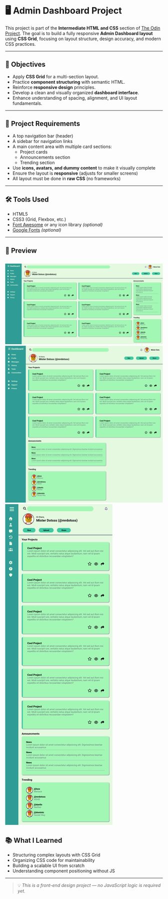 # 🖥️ Admin Dashboard Project

This project is part of the **Intermediate HTML and CSS** section of [The Odin Project](https://www.theodinproject.com). The goal is to build a fully responsive **Admin Dashboard layout** using **CSS Grid**, focusing on layout structure, design accuracy, and modern CSS practices.

---

## 📌 Objectives

- Apply **CSS Grid** for a multi-section layout.
- Practice **component structuring** with semantic HTML.
- Reinforce **responsive design** principles.
- Develop a clean and visually organized **dashboard interface**.
- Enhance understanding of spacing, alignment, and UI layout fundamentals.

---

## 🧩 Project Requirements

- A top navigation bar (header)
- A sidebar for navigation links
- A main content area with multiple card sections:
  - Project cards
  - Announcements section
  - Trending section
- Use **icons, avatars, and dummy content** to make it visually complete
- Ensure the layout is **responsive** (adjusts for smaller screens)
- All layout must be done in **raw CSS** (no frameworks)

---

## 🛠️ Tools Used

- HTML5
- CSS3 (Grid, Flexbox, etc.)
- [Font Awesome](https://fontawesome.com/) or any icon library *(optional)*
- [Google Fonts](https://fonts.google.com/) *(optional)*

---

## 📸 Preview
![Desktop View](screenshot-desktop.png)
![Tablet View](screenshot-tablet.png)
![Mobile View](screenshot-mobile.png)
---

## 📚 What I Learned

- Structuring complex layouts with CSS Grid
- Organizing CSS code for maintainability
- Building a scalable UI from scratch
- Understanding component positioning without JS

---

> 💡 *This is a front-end design project — no JavaScript logic is required yet.*


